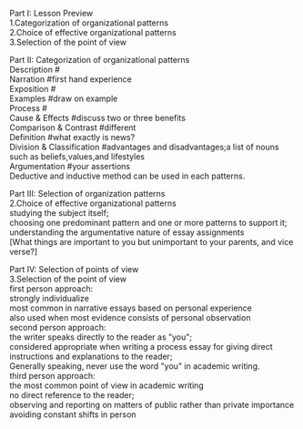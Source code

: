 Part I: Lesson Preview   
    1.Categorization of organizational patterns   
    2.Choice of effective organizational patterns   
    3.Selection of the point of view   
   
Part II: Categorization of organizational patterns   
    Description #   
        Narration #first hand experience   
    Exposition #   
        Examples #draw on example    
        Process #   
        Cause & Effects #discuss two or three benefits   
        Comparison & Contrast #different   
        Definition #what exactly is news?   
        Division & Classification #advantages and disadvantages;a list of nouns such as beliefs,values,and lifestyles   
    Argumentation  #your assertions   
Deductive and inductive method can be used in each patterns.   
   
Part III: Selection of organization patterns   
    2.Choice of effective organizational patterns   
	studying the subject itself;   
	choosing one predominant pattern and one or more patterns to support it;   
	understanding the argumentative nature of essay assignments   
[What things are important to you but unimportant to your parents, and vice verse?]   
   
Part IV: Selection of points of view   
    3.Selection of the point of view   
	first person approach:   
	    strongly individualize   
	    most common in narrative essays based on personal experience   
	    also used when most evidence consists of personal observation   
	second person approach:   
            the writer speaks directly to the reader as "you";   
            considered appropriate when writing a process essay for giving direct instructions and explanations to the reader;    
            Generally speaking, never use the word "you" in academic writing.    
        third person approach:   
            the most common point of view in academic writing   
            no direct reference to the reader;   
            observing and reporting on matters of public rather than private importance   
        avoiding constant shifts in person   
